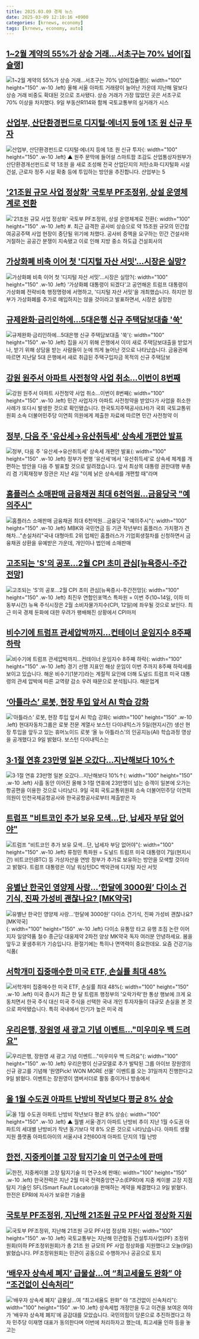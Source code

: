 ```yaml
---
title: 2025.03.09 경제 뉴스
date: 2025-03-09 12:10:16 +0900
categories: [krnews, economy]
tags: [krnews, economy, auto]
---
```

## [1~2월 계약의 55%가 상승 거래…서초구는 70% 넘어[집슐랭]](https://n.news.naver.com/mnews/article/011/0004458951)

![1~2월 계약의 55%가 상승 거래…서초구는 70% 넘어[집슐랭]](https://mimgnews.pstatic.net/image/origin/011/2025/03/09/4458951.jpg?type=nf220_150){: width="100" height="150" .w-10 .left}
올해 서울 아파트 거래량이 늘어난 가운데 지난해 말보다 상승 거래 비중도 확대된 것으로 조사됐다. 상승 거래가 가장 많았던 곳은 서초구로 70% 이상을 차지했다. 9일 부동산R114와 함께 국토교통부의 실거래가 시스

## [산업부, 산단환경펀드로 디지털·에너지 등에 1조 원 신규 투자](https://n.news.naver.com/mnews/article/055/0001238262)

![산업부, 산단환경펀드로 디지털·에너지 등에 1조 원 신규 투자](https://mimgnews.pstatic.net/image/origin/055/2025/03/09/1238262.jpg?type=nf220_150){: width="100" height="150" .w-10 .left}
▲ 원주 문막에 들어설 스마트팜 조감도 산업통상자원부가 산단환경개선펀드로 약 1조원 을 새로 조성해 전국 산업단지의 저탄소화·디지털화 시설 건설, 근로자 정주 시설 확충 등에 투입하는 방안을 추진합니다. 산업부는 5

## ['21조원 규모 사업 정상화' 국토부 PF조정위, 상설 운영체계로 전환](https://n.news.naver.com/mnews/article/008/0005163058)

!['21조원 규모 사업 정상화' 국토부 PF조정위, 상설 운영체계로 전환](https://mimgnews.pstatic.net/image/origin/008/2025/03/09/5163058.jpg?type=nf220_150){: width="100" height="150" .w-10 .left}
#. 최근 급격한 공사비 상승으로 약 15조원 규모의 민간참여공공주택 사업 현장이 중단될 위기에 처했다. 공사비 증액을 요구하는 민간 건설사와 거절하는 공공간 분쟁이 지속됐고 이로 인해 지방 중소 하도급 건설회사의

## [가상화폐 비축 이어 첫 '디지털 자산 서밋'...시장은 실망?](https://n.news.naver.com/mnews/article/052/0002162619)

![가상화폐 비축 이어 첫 '디지털 자산 서밋'...시장은 실망?](https://mimgnews.pstatic.net/image/origin/052/2025/03/09/2162619.jpg?type=nf220_150){: width="100" height="150" .w-10 .left}
'가상화폐 대통령이 되겠다'고 공언해온 트럼프 대통령이 가상화폐 전략비축 행정명령에 서명하고, '디지털 자산 서밋'을 개최했습니다. 하지만 정부가 가상화폐를 추가로 매입하지는 않을 것이라고 발표하면서, 시장은 실망한

## [규제완화·금리인하에…5대은행 신규 주택담보대출 '쑥'](https://n.news.naver.com/mnews/article/422/0000719559)

![규제완화·금리인하에…5대은행 신규 주택담보대출 '쑥'](https://mimgnews.pstatic.net/image/origin/422/2025/03/09/719559.jpg?type=nf220_150){: width="100" height="150" .w-10 .left}
집을 사기 위해 은행에서 이미 새로 주택담보대출을 받았거나, 받기 위해 상담을 받는 사람들이 눈에 띄게 늘어난 것으로 나타났습니다. 금융권에 따르면 지난달 5대 은행에서 새로 취급된 주택구입자금 목적의 신규 주택담보

## [강원 원주서 아파트 사전청약 사업 취소…이번이 8번째](https://n.news.naver.com/mnews/article/056/0011907154)

![강원 원주서 아파트 사전청약 사업 취소…이번이 8번째](https://mimgnews.pstatic.net/image/origin/056/2025/03/09/11907154.jpg?type=nf220_150){: width="100" height="150" .w-10 .left}
민간 사업자가 아파트 사전청약을 받았다가 사업을 취소한 사례가 또다시 발생한 것으로 확인됐습니다. 한국토지주택공사(LH)가 국회 국토교통위원회 소속 더불어민주당 이연희 의원에게 제출한 자료에 따르면 민간 사전청약 이

## [정부, 다음 주 '유산세→유산취득세' 상속세 개편안 발표](https://n.news.naver.com/mnews/article/422/0000719358)

![정부, 다음 주 '유산세→유산취득세' 상속세 개편안 발표](https://mimgnews.pstatic.net/image/origin/422/2025/03/08/719358.jpg?type=nf220_150){: width="100" height="150" .w-10 .left}
정부가 현행 '유산세'에서 '유산취득세'로 상속세 체계를 개편하는 방안을 다음 주 발표할 것으로 알려졌습니다. 앞서 최상목 대통령 권한대행 부총리 겸 기획재정부 장관은 지난 4일 "이제 낡은 상속세를 개편할 때"라며

## [홈플러스 소매판매 금융채권 최대 6천억원…금융당국 "예의주시"](https://n.news.naver.com/mnews/article/001/0015253836)

![홈플러스 소매판매 금융채권 최대 6천억원…금융당국 "예의주시"](https://mimgnews.pstatic.net/image/origin/001/2025/03/09/15253836.jpg?type=nf220_150){: width="100" height="150" .w-10 .left}
MBK와 국민연금 등 기관 작년부터 홈플러스 가치평가 견해차…"손실처리"국내 대형마트 2위 업체인 홈플러스가 기업회생절차를 신청하면서 금융채권 상환을 유예받은 가운데, 개인이나 법인에 소매판매

## [고조되는 'S'의 공포…2월 CPI 초미 관심[뉴욕증시-주간전망]](https://n.news.naver.com/mnews/article/001/0015253865)

![고조되는 'S'의 공포…2월 CPI 초미 관심[뉴욕증시-주간전망]](https://mimgnews.pstatic.net/image/origin/001/2025/03/09/15253865.jpg?type=nf220_150){: width="100" height="150" .w-10 .left}
최진우 연합인포맥스 특파원 = 이번 주(10~14일, 이하 미 동부시간) 뉴욕 주식시장은 2월 소비자물가지수(CPI, 12일)에 좌우될 것으로 보인다. 최근 미국 경제 둔화에 대한 우려가 팽배해진 상황에서 CPI마저

## [비수기에 트럼프 관세압박까지…컨테이너 운임지수 8주째 하락](https://n.news.naver.com/mnews/article/374/0000428750)

![비수기에 트럼프 관세압박까지…컨테이너 운임지수 8주째 하락](https://mimgnews.pstatic.net/image/origin/374/2025/03/09/428750.jpg?type=nf220_150){: width="100" height="150" .w-10 .left}
경기 선행 지표인 해상 운임이 이번 주까지 8주째 하락세를 보이고 있습니다. 해운 비수기(1분기)라는 계절적 요인에 더해 도널드 트럼프 미국 대통령의 관세 압박에 따른 교역량 감소 우려 때문으로 분석됩니다. 해운업계

## [‘아틀라스’ 로봇, 현장 투입 앞서 AI 학습 강화](https://n.news.naver.com/mnews/article/082/0001315053)

![‘아틀라스’ 로봇, 현장 투입 앞서 AI 학습 강화](https://mimgnews.pstatic.net/image/origin/082/2025/03/09/1315053.jpg?type=nf220_150){: width="100" height="150" .w-10 .left}
현대자동차그룹은 로봇 전문 계열사 보스턴 다이내믹스가 5일(현지시간) 생산 현장 투입을 앞두고 있는 휴머노이드 로봇 ‘올 뉴 아틀라스’의 인공지능(AI) 학습과정 영상을 공개했다고 9일 밝혔다. 보스턴 다이내믹스는

## [3·1절 연휴 23만명 일본 오갔다…지난해보다 10%↑](https://n.news.naver.com/mnews/article/005/0001761777)

![3·1절 연휴 23만명 일본 오갔다…지난해보다 10%↑](https://mimgnews.pstatic.net/image/origin/005/2025/03/09/1761777.jpg?type=nf220_150){: width="100" height="150" .w-10 .left}
사흘 동안 이어진 올해 3·1절 연휴에 23만명이 넘는 승객이 일본에 오가는 항공편을 이용한 것으로 나타났다. 9일 국회 국토교통위원회 소속 더불어민주당 이연희 의원이 인천국제공항공사와 한국공항공사로부터 제출받은 자

## [트럼프 "비트코인 추가 보유 모색…단, 납세자 부담 없어야"](https://n.news.naver.com/mnews/article/421/0008117641)

![트럼프 "비트코인 추가 보유 모색…단, 납세자 부담 없어야"](https://mimgnews.pstatic.net/image/origin/421/2025/03/08/8117641.jpg?type=nf220_150){: width="100" height="150" .w-10 .left}
류정민 특파원 = 도널드 트럼프 미국 대통령이 7일(현지시간) 비트코인(BTC) 등 가상자산을 연방 정부가 추가로 보유하는 방안을 모색할 것이라고 밝혔다. 트럼프 대통령은 이날 워싱턴DC 백악관에 디지털 자산 서밋

## [유별난 한국인 영양제 사랑...‘한달에 3000원’ 다이소 건기식, 진짜 가성비 괜찮나요? [MK약국]](https://n.news.naver.com/mnews/article/009/0005455447)

![유별난 한국인 영양제 사랑...‘한달에 3000원’ 다이소 건기식, 진짜 가성비 괜찮나요? [MK약국]](https://mimgnews.pstatic.net/image/origin/009/2025/03/08/5455447.jpg?type=nf220_150){: width="100" height="150" .w-10 .left}
다이소 유통망 타고 유행 조짐 논란 이어지자 일양약품 철수 종근당·대웅제약 2파전 양상 MK약국 독자 여러분 안녕하세요. 봄을 앞두고 꽃샘추위가 기승입니다. 환절기에는 특히나 면역력이 중요한데요. 요즘 건강기능식품(

## [서학개미 집중매수한 미국 ETF, 손실률 최대 48%](https://n.news.naver.com/mnews/article/056/0011907147)

![서학개미 집중매수한 미국 ETF, 손실률 최대 48%](https://mimgnews.pstatic.net/image/origin/056/2025/03/09/11907147.jpg?type=nf220_150){: width="100" height="150" .w-10 .left}
미국 증시가 최근 한 달 트럼프 행정부의 '오락가락'한 통상 행보에 크게 요동치면서 한국 주식 대신 미국 주식을 선택한 국내 개인 투자자들이 대규모 손실을 본 것으로 파악됐습니다. 특히 국내에서 인기가 높은 미국 레

## [우리은행, 장원영 새 광고 기념 이벤트…"미우미우 백 드려요"](https://n.news.naver.com/mnews/article/119/0002930881)

![우리은행, 장원영 새 광고 기념 이벤트…"미우미우 백 드려요"](https://mimgnews.pstatic.net/image/origin/119/2025/03/09/2930881.jpg?type=nf220_150){: width="100" height="150" .w-10 .left}
우리은행이 신규모델로 추가 발탁된 그룹 아이브 장원영의 신규 광고를 기념해 ‘원영Pick! WON MORE 선물’ 이벤트를 오는 31일까지 진행한다고 9일 밝혔다. 이벤트는 장원영이 앰버서더로 활동 중이거나 방송에서

## [올 1월 수도권 아파트 난방비 작년보다 평균 8% 상승](https://n.news.naver.com/mnews/article/055/0001238249)

![올 1월 수도권 아파트 난방비 작년보다 평균 8% 상승](https://mimgnews.pstatic.net/image/origin/055/2025/03/09/1238249.jpg?type=nf220_150){: width="100" height="150" .w-10 .left}
▲ 월별 서울·경기 아파트 난방비 추이 지난 1월 수도권 아파트의 세대별 난방비가 작년 동기보다 약 8% 오른 것으로 나타났습니다. 아파트 생활 지원 플랫폼 아파트아이의 서울시내 2천600개 아파트 단지의 1월 난방

## [한전, 지중케이블 고장 탐지기술 미 연구소에 판매](https://n.news.naver.com/mnews/article/001/0015254016)

![한전, 지중케이블 고장 탐지기술 미 연구소에 판매](https://mimgnews.pstatic.net/image/origin/001/2025/03/09/15254016.jpg?type=nf220_150){: width="100" height="150" .w-10 .left}
한국전력은 지난 2월 미국 전력중앙연구소(EPRI)에 지중 케이블 고장 지점 탐지 기술인 SFL(Smart Fault Locator)을 판매하는 계약을 체결했다고 9일 밝혔다. 한전은 EPRI에 자사가 보유한 기술을

## [국토부 PF조정위, 지난해 21조원 규모 PF사업 정상화 지원](https://n.news.naver.com/mnews/article/374/0000428759)

![국토부 PF조정위, 지난해 21조원 규모 PF사업 정상화 지원](https://mimgnews.pstatic.net/image/origin/374/2025/03/09/428759.jpg?type=nf220_150){: width="100" height="150" .w-10 .left}
국토교통부는 지난해 민관합동 건설투자사업(PF) 조정위원회(이하 PF조정위원회)가 총 21조 원 규모의 PF 사업 정상화를 지원했다고 오늘(9일) 밝혔습니다. PF조정위원회는 민관이 공동으로 수행하거나 공공으로 토지

## [‘배우자 상속세 폐지’ 급물살…여 “최고세율도 완화” 야 “조건없이 신속처리”](https://n.news.naver.com/mnews/article/056/0011906933)

![‘배우자 상속세 폐지’ 급물살…여 “최고세율도 완화” 야 “조건없이 신속처리”](https://mimgnews.pstatic.net/image/origin/056/2025/03/08/11906933.jpg?type=nf220_150){: width="100" height="150" .w-10 .left}
상속세법 개정안을 두고 이견을 보여온 여야가 '배우자 상속제 폐지'에 공감대를 모았습니다. 국민의힘이 당론으로 추진하겠다고 하자 민주당 이재명 대표가 동의한다며 이번에 처리하자고 했는데, 최고세율 인하 등을 놓고는

